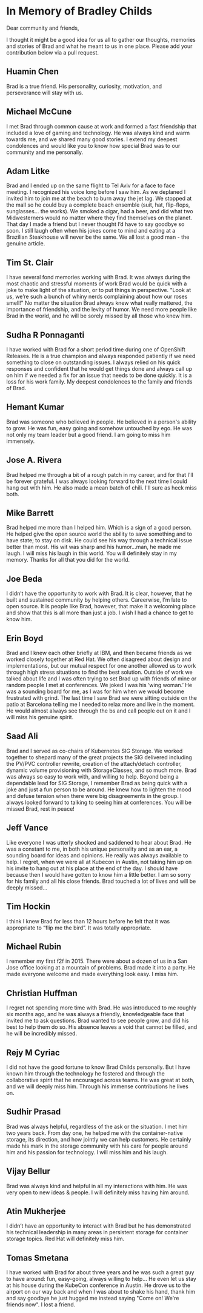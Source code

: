 # In Memory of Bradley Childs

Dear community and friends,

I thought it might be a good idea for us all to gather our thoughts, memories and stories of Brad and what he meant to us in one place. Please add your contribution below via a pull request.

## Huamin Chen

Brad is a true friend. His personality, curiosity, motivation, and perseverance will stay with us.

## Michael McCune

I met Brad through common cause at work and formed a fast friendship that included a love of gaming and technology. He was always kind and warm towards me, and we shared many good stories. I extend my deepest condolences and would like you to know how special Brad was to our community and me personally.

## Adam Litke

Brad and I ended up on the same flight to Tel Aviv for a face to face meeting.  I recognized his voice long before I saw him.  As we deplaned I invited him to join me at the beach to burn away the jet lag.  We stopped at the mall so he could buy a complete beach ensemble (suit, hat, flip-flops, sunglasses… the works).  We smoked a cigar, had a beer, and did what two Midwesterners would no matter where they find themselves on the planet.  That day I made a friend but I never thought I’d have to say goodbye so soon. I still laugh often when his jokes come to mind and eating at a Brazilian Steakhouse will never be the same.  We all lost a good man - the genuine article.

## Tim St. Clair

I have several fond memories working with Brad.  It was always during the most chaotic and stressful moments of work Brad would be quick with a joke to make light of the situation, or to put things in perspective.  "Look at us, we’re such a bunch of whiny nerds complaining about how our roses smell!"  No matter the situation Brad always knew what really mattered, the importance of friendship, and the levity of humor.  We need more people like Brad in the world, and he will be sorely missed by all those who knew him.  

## Sudha R Ponnaganti

I have worked with Brad for a short period time during one of OpenShift Releases. He is a true champion and always responded patiently if we need something to close on outstanding issues. I always relied on his quick responses and confident that he would get things done and always call up on him if we needed a fix for an issue that needs to be done quickly. It is a loss for his work family. My deepest condolences to the family and friends of Brad.

## Hemant Kumar

Brad was someone who believed in people. He believed in a person's ability to grow. He was fun, easy going and somehow untouched by ego. He was not only my team leader but a good friend. I am going to miss him immensely.

## Jose A. Rivera

Brad helped me through a bit of a rough patch in my career, and for that I'll be forever grateful. I was always looking forward to the next time I could hang out with him. He also made a mean batch of chili. I'll sure as heck miss both.

## Mike Barrett

Brad helped me more than I helped him.  Which is a sign of a good person.  He helped give the open source world the ability to save something and to have state; to stay on disk.  He could see his way through a technical issue better than most.  His wit was sharp and his humor...man, he made me laugh.  I will miss his laugh in this world.  You will definitely stay in my memory.  Thanks for all that you did for the world.

## Joe Beda

I didn’t have the opportunity to work with Brad. It is clear, however, that he built and sustained community by helping others.  Careerwise, I’m late to open source. It is people like Brad, however, that make it a welcoming place and show that this is all more than just a job. I wish I had a chance to get to know him.

## Erin Boyd

Brad and I knew each other briefly at IBM, and then became friends as we worked closely together at Red Hat. We often disagreed about design and implementations, but our mutual respect for one another allowed us to work through high stress situations to find the best solution. Outside of work we talked about life and I was often trying to set Brad up with friends of mine or random people I met at conferences. We joked I was his ‘wing woman.’ He was a sounding board for me, as I was for him when we would become frustrated with grind. The last time I saw Brad we were sitting outside on the patio at Barcelona telling me I needed to relax more and live in the moment. He would almost always see through the bs and call people out on it and I will miss his genuine spirit.

## Saad Ali

Brad and I served as co-chairs of Kubernetes SIG Storage. We worked together to shepard many of the great projects the SIG delivered including the PV/PVC controller rewrite, creation of the attach/detach controller, dynamic volume provisioning with StorageClasses, and so much more. Brad was always so easy to work with, and willing to help. Beyond being a dependable lead for SIG Storage, I remember Brad as being quick with a joke and just a fun person to be around. He knew how to lighten the mood and defuse tension when there were big disagreements in the group. I always looked forward to talking to seeing him at conferences. You will be missed Brad, rest in peace!

## Jeff Vance

Like everyone I was utterly shocked and saddened to hear about Brad. He was a constant to me, in both his unique personality and as an ear, a sounding board for ideas and opinions. He really was always available to help. I regret, when we were all at Kubecon in Austin, not taking him up on his invite to hang out at his place at the end of the day. I should have because then I would have gotten to know him a little better. I am so sorry for his family and all his close friends. Brad touched a lot of lives and will be deeply missed…

## Tim Hockin

I think I knew Brad for less than 12 hours before he felt that it was appropriate to “flip me the bird”.  It was totally appropriate.

## Michael Rubin

I remember my first f2f in 2015. There were about a dozen of us in a San Jose office looking at a mountain of problems. Brad made it into a party. He made everyone welcome and made everything look easy. I miss him.

## Christian Huffman

I regret not spending more time with Brad. He was introduced to me roughly six months ago, and he was always a friendly, knowledgeable face that invited me to ask questions. Brad wanted to see people grow, and did his best to help them do so. His absence leaves a void that cannot be filled, and he will be incredibly missed.

## Rejy M Cyriac

I did not have the good fortune to know Brad Childs personally. But I have known him through the technology he fostered and through the collaborative spirit that he encouraged across teams. He was great at both, and we will deeply miss him. Through his immense contributions he lives on.

## Sudhir Prasad

Brad was always helpful, regardless of the ask or the situation. I met him two years back. From day one, he helped me with the container-native storage, its direction, and how jointly we can help customers. He certainly made his mark in the storage community with his care for people around him and his passion for technology. I will miss him and his laugh.

## Vijay Bellur

Brad was always kind and helpful in all my interactions with him. He was very open to new ideas & people. I will definitely miss having him around.

## Atin Mukherjee

I didn’t have an opportunity to interact with Brad but he has demonstrated his technical leadership in many areas in persistent storage for container storage topics. Red Hat will definitely miss him.

## Tomas Smetana

I have worked with Brad for about three years and he was such a great guy to have around: fun, easy-going, always willing to help... He even let us stay at his house during the KubeCon conference in Austin. He drove us to the airport on our way back and when I was about to shake his hand, thank him and say goodbye he just hugged me instead saying "Come on! We're friends now". I lost a friend.
